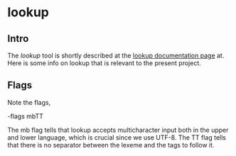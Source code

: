 lookup
======

Intro
-----

The *lookup* tool is shortly described at the [lookup documentation
page](http://www.cis.upenn.edu/~cis639/docs/lookup.html) at. Here is
some info on lookup that is relevant to the present project.

Flags
-----

Note the flags,

-flags mbTT

The mb flag tells that lookup accepts multicharacter input both in the
upper and lower language, which is crucial since we use UTF-8. The TT
flag tells that there is no separator between the lexeme and the tags to
follow it.
